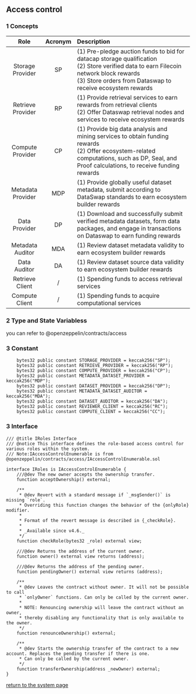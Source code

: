## Access control

### 1 Concepts
| Role | Acronym | Description |
|:--:|:--:|:--|
| Storage Provider | SP | (1) Pre-pledge auction funds to bid for datacap storage qualification<br>(2) Store verified data to earn Filecoin network block rewards <br>(3) Store orders from Dataswap to receive ecosystem rewards|
| Retrieve Provider | RP | (1) Provide retrieval services to earn rewards from retrieval clients<br>(2) Offer Dataswap retrieval nodes and services to receive ecosystem rewards |
| Compute Provider | CP | (1) Provide big data analysis and mining services to obtain funding rewards<br>(2) Offer ecosystem-related computations, such as DP, Seal, and Proof calculations, to receive funding rewards |
| Metadata Provider | MDP | (1) Provide globally useful dataset metadata, submit according to DataSwap standards to earn ecosystem builder rewards |
| Data Provider | DP | (1) Download and successfully submit verified metadata datasets, form data packages, and engage in transactions on Dataswap to earn funding rewards |
| Metadata Auditor | MDA | (1) Review dataset metadata validity to earn ecosystem builder rewards |
| Data Auditor | DA | (1) Review dataset source data validity to earn ecosystem builder rewards |
| Retrieve Client | / | (1) Spending funds to access retrieval services |
| Compute Client | / | (1) Spending funds to acquire computational services |

### 2 Type and State Variabless
you can refer to @openzeppelin/contracts/access

### 3 Constant 
```
    bytes32 public constant STORAGE_PROVIDER = keccak256("SP");
    bytes32 public constant RETRIEVE_PROVIDER = keccak256("RP");
    bytes32 public constant COMPUTE_PROVIDER = keccak256("CP");
    bytes32 public constant METADATA_DATASET_PROVIDER = keccak256("MDP");
    bytes32 public constant DATASET_PROVIDER = keccak256("DP");
    bytes32 public constant METADATA_DATASET_AUDITOR = keccak256("MDA");
    bytes32 public constant DATASET_AUDITOR = keccak256("DA");
    bytes32 public constant REVIEWER_CLIENT = keccak256("RC");
    bytes32 public constant COMPUTE_CLIENT = keccak256("CC");
```

### 3 Interface
```
/// @title IRoles Interface
/// @notice This interface defines the role-based access control for various roles within the system.
/// Note:IAccessControlEnumerable is from @openzeppelin/contracts/access/IAccessControlEnumerable.sol

interface IRoles is IAccessControlEnumerable {
    ///@dev The new owner accepts the ownership transfer.
    function acceptOwnership() external;

    /**
     * @dev Revert with a standard message if `_msgSender()` is missing `role`.
     * Overriding this function changes the behavior of the {onlyRole} modifier.
     *
     * Format of the revert message is described in {_checkRole}.
     *
     * _Available since v4.6._
     */
    function checkRole(bytes32 _role) external view;

    ///@dev Returns the address of the current owner.
    function owner() external view returns (address);

    ///@dev Returns the address of the pending owner.
    function pendingOwner() external view returns (address);

    /**
     * @dev Leaves the contract without owner. It will not be possible to call
     * `onlyOwner` functions. Can only be called by the current owner.
     *
     * NOTE: Renouncing ownership will leave the contract without an owner,
     * thereby disabling any functionality that is only available to the owner.
     */
    function renounceOwnership() external;

    /**
     * @dev Starts the ownership transfer of the contract to a new account. Replaces the pending transfer if there is one.
     * Can only be called by the current owner.
     */
    function transferOwnership(address _newOwner) external;
}
```

[return to the system page](../../README.md#231-core-layeryou-can-consider-it-as-the-infrastructure-layer)